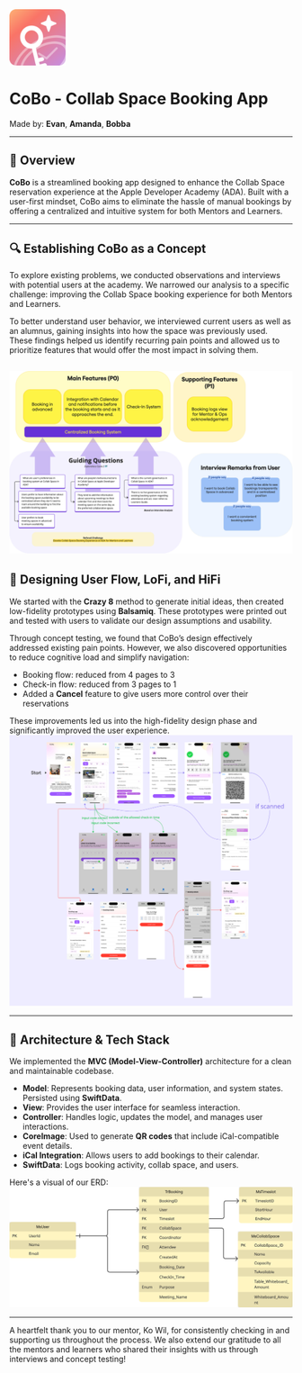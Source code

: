 <img src="cobo-icon.png" alt="icon" width="100" height="100">

# CoBo - Collab Space Booking App

Made by: **Evan**, **Amanda**, **Bobba**

---

## 📌 Overview

**CoBo** is a streamlined booking app designed to enhance the Collab Space reservation experience at the Apple Developer Academy (ADA). Built with a user-first mindset, CoBo aims to eliminate the hassle of manual bookings by offering a centralized and intuitive system for both Mentors and Learners.

---

## 🔍 Establishing CoBo as a Concept

To explore existing problems, we conducted observations and interviews with potential users at the academy. We narrowed our analysis to a specific challenge: improving the Collab Space booking experience for both Mentors and Learners.

To better understand user behavior, we interviewed current users as well as an alumnus, gaining insights into how the space was previously used. These findings helped us identify recurring pain points and allowed us to prioritize features that would offer the most impact in solving them.

![concept](cobo-concept.png)
---

## 🧠 Designing User Flow, LoFi, and HiFi

We started with the **Crazy 8** method to generate initial ideas, then created low-fidelity prototypes using **Balsamiq**. These prototypes were printed out and tested with users to validate our design assumptions and usability.

Through concept testing, we found that CoBo’s design effectively addressed existing pain points. However, we also discovered opportunities to reduce cognitive load and simplify navigation:
- Booking flow: reduced from 4 pages to 3
- Check-in flow: reduced from 3 pages to 1
- Added a **Cancel** feature to give users more control over their reservations

These improvements led us into the high-fidelity design phase and significantly improved the user experience.
![hi-fi](image.png)

---

## 🧩 Architecture & Tech Stack

We implemented the **MVC (Model-View-Controller)** architecture for a clean and maintainable codebase.

- **Model**: Represents booking data, user information, and system states. Persisted using **SwiftData**.
- **View**: Provides the user interface for seamless interaction.
- **Controller**: Handles logic, updates the model, and manages user interactions.
- **CoreImage**: Used to generate **QR codes** that include iCal-compatible event details.
- **iCal Integration**: Allows users to add bookings to their calendar.
- **SwiftData**: Logs booking activity, collab space, and users.

Here's a visual of our ERD:
![erd](cobo-erd.png)

---
A heartfelt thank you to our mentor, Ko Wil, for consistently checking in and supporting us throughout the process. We also extend our gratitude to all the mentors and learners who shared their insights with us through interviews and concept testing!

